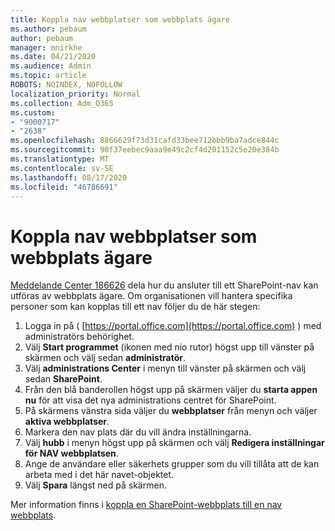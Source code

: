 ```yaml
---
title: Koppla nav webbplatser som webbplats ägare
ms.author: pebaum
author: pebaum
manager: mnirkhe
ms.date: 04/21/2020
ms.audience: Admin
ms.topic: article
ROBOTS: NOINDEX, NOFOLLOW
localization_priority: Normal
ms.collection: Adm_O365
ms.custom:
- "9000717"
- "2638"
ms.openlocfilehash: 8866629f73d31cafd33bee712bbb9ba7adce844c
ms.sourcegitcommit: 90f37eebec9aaa9e49c2cf4d201152c5e20e384b
ms.translationtype: MT
ms.contentlocale: sv-SE
ms.lasthandoff: 08/17/2020
ms.locfileid: "46786691"
---
```

# <a name="associate-hub-sites-as-site-owner"></a>Koppla nav webbplatser som webbplats ägare

[Meddelande Center 186626](https://admin.microsoft.com/Adminportal/Home?source=applauncher#/MessageCenter?id=MC186626) dela hur du ansluter till ett SharePoint-nav kan utföras av webbplats ägare. Om organisationen vill hantera specifika personer som kan kopplas till ett nav följer du de här stegen: 

1. Logga in på ( [https://portal.office.com](https://portal.office.com) ) med administratörs behörighet.
2. Välj **Start programmet** (ikonen med nio rutor) högst upp till vänster på skärmen och välj sedan **administratör**.
3. Välj **administrations Center** i menyn till vänster på skärmen och välj sedan **SharePoint**.
4. Från den blå banderollen högst upp på skärmen väljer du **starta appen nu** för att visa det nya administrations centret för SharePoint.
5. På skärmens vänstra sida väljer du **webbplatser** från menyn och väljer **aktiva webbplatser**.
6. Markera den nav plats där du vill ändra inställningarna.
7. Välj **hubb** i menyn högst upp på skärmen och välj **Redigera inställningar för NAV webbplatsen**.
8. Ange de användare eller säkerhets grupper som du vill tillåta att de kan arbeta med i det här navet-objektet.
9. Välj **Spara** längst ned på skärmen.

Mer information finns i [koppla en SharePoint-webbplats till en nav webbplats](https://support.office.com/article/associate-a-sharepoint-site-with-a-hub-site-ae0009fd-af04-4d3d-917d-88edb43efc05). 
